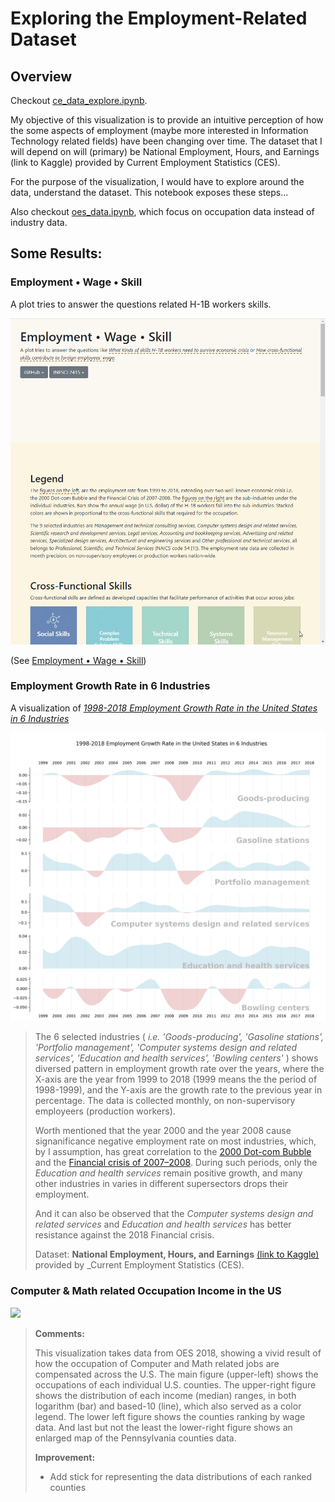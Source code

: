 # Exploring the Employment-Related Dataset

## Overview

Checkout [ce_data_explore.ipynb](https://nbviewer.jupyter.org/github/wenoptics/ce-dataset-exploration-and-visualization/blob/7877720933ad65e3b38c122b7d960d501b1eca10/ce_data_explore.ipynb).

My objective of this visualization is to provide an intuitive perception of 
how the some aspects of employment (maybe more interested in Information Technology 
related fields) have been changing over time. The dataset that I will depend 
on will (primary) be National Employment, Hours, and Earnings (link to Kaggle) 
provided by Current Employment Statistics (CES).

For the purpose of the visualization, I would have to explore around the data, 
understand the dataset. This notebook exposes these steps...

Also checkout [oes_data.ipynb](./oes_data.ipynb), which focus on occupation data instead of 
industry data.

## Some Results:

### Employment • Wage • Skill

A plot tries to answer the questions related H-1B workers skills.

![](doc/h1b-viz.gif)

(See [Employment • Wage • Skill](https://wenoptics.github.io/ce-dataset-exploration-and-visualization/wage_skill_web/index_3x.html))

### Employment Growth Rate in 6 Industries

A visualization of [_1998-2018 Employment Growth Rate in the United States in 6 Industries_ ](https://nbviewer.jupyter.org/github/wenoptics/ce-dataset-exploration-and-visualization/blob/7877720933ad65e3b38c122b7d960d501b1eca10/ce_data_explore.ipynb#6.4-Polish-the-Plots-(Completed-Section-for-Assignment-1))

![](doc/preview_0.png)


> The 6 selected industries ( _i.e. 'Goods-producing',
 'Gasoline stations',
 'Portfolio management',
 'Computer systems design and related services',
 'Education and health services',
 'Bowling centers'_ ) 
 shows diversed pattern in employment growth rate over the years, where the X-axis are the year from 1999 to 2018 
 (1999 means the the period of 1998-1999), and the Y-axis are the growth rate to the previous year in percentage.
 The data is collected monthly, on non-supervisory employeers (production workers).
>  
> Worth mentioned that the year 2000 and the year 2008 cause signanificance negative employment rate on most industries, which, by I assumption, has great correlation to the 
[2000 Dot-com Bubble](https://en.wikipedia.org/wiki/Dot-com_bubble) 
and the [Financial crisis of 2007–2008](https://en.wikipedia.org/wiki/Financial_crisis_of_2007%E2%80%932008). 
During such periods, only the _Education and health services_ remain positive growth, and many other industries
in varies in different supersectors drops their employment.
> 
> And it can also be observed that the _Computer systems design and related services_ and 
_Education and health services_ has better resistance against the 2018 Financial crisis.
> 
> Dataset: 
> **National Employment, Hours, and Earnings** [(link to Kaggle)](https://www.kaggle.com/bls/employment#ce.series.csv) provided by _Current Employment Statistics (CES).

### Computer & Math related Occupation Income in the US

![](doc/out-assignment2.png)

> **Comments:**
>
> This visualization takes data from OES 2018, showing a vivid result of how the occupation of Computer and Math related jobs are compensated across the U.S. The main figure (upper-left) shows the occupations of each individual 
U.S. counties. The upper-right figure shows the distribution of each income (median) ranges, in both logarithm (bar) and based-10 (line), which also served as a color legend. The lower left figure shows the counties ranking by wage data. And last but not the least the lower-right figure shows an enlarged map of the Pennsylvania counties data.
>
> **Improvement:**
> - Add stick for representing the data distributions of each ranked counties
